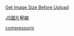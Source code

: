 
[Get Image Size Before Upload](https://jeremysu0131.github.io/JS-Get-Image-Size-Before-Upload/)

[JS圖片壓縮](https://www.wfublog.com/2019/06/js-compress-resize-image-canvas.html)

[compressorjs](https://github.com/fengyuanchen/compressorjs)